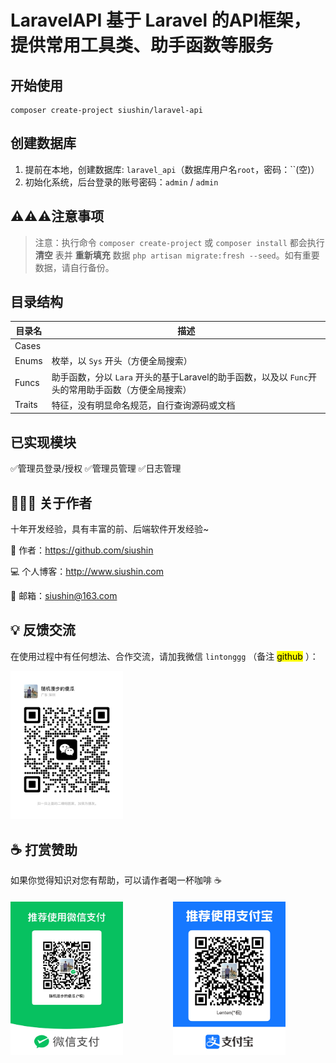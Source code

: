 # LaravelAPI 基于 Laravel 的API框架，提供常用工具类、助手函数等服务

## 开始使用

```shell
composer create-project siushin/laravel-api
```

## 创建数据库

1. 提前在本地，创建数据库: `laravel_api`（数据库用户名`root`，密码：``(空)）
2. 初始化系统，后台登录的账号密码：`admin` / `admin`

## ⚠️⚠️⚠️注意事项

> 注意：执行命令 `composer create-project` 或 `composer install` 都会执行 **清空** 表并 **重新填充** 数据
`php artisan migrate:fresh --seed`。如有重要数据，请自行备份。

## 目录结构

| 目录名    | 描述                                                           |
|--------|--------------------------------------------------------------|
| Cases  |                                                              |
| Enums  | 枚举，以 `Sys` 开头（方便全局搜索）                                        |
| Funcs  | 助手函数，分以 `Lara` 开头的基于Laravel的助手函数，以及以 `Func`开头的常用助手函数（方便全局搜索） |
| Traits | 特征，没有明显命名规范，自行查询源码或文档                                        |

## 已实现模块

✅管理员登录/授权
✅管理员管理
✅日志管理

## 🧑🏻‍💻 关于作者

十年开发经验，具有丰富的前、后端软件开发经验~

👤 作者：<https://github.com/siushin>

💻 个人博客：<http://www.siushin.com>

📮 邮箱：<a href="mailto:siushin@163.com">siushin@163.com</a>

## 💡 反馈交流

在使用过程中有任何想法、合作交流，请加我微信 `lintonggg` （备注 <mark>github</mark> ）：

<img src="https://raw.githubusercontent.com/siushin/doc/refs/heads/main/docs/public/%E5%BE%AE%E4%BF%A1%E4%BA%8C%E7%BB%B4%E7%A0%81.jpg" alt="添加我微信备注「github」" style="width: 180px;" />

## ☕️ 打赏赞助

如果你觉得知识对您有帮助，可以请作者喝一杯咖啡 ☕️

<div class="coffee" style="display: flex;align-items: center;margin-top: 20px;">
<img src="https://raw.githubusercontent.com/siushin/doc/refs/heads/main/docs/public/%E5%BE%AE%E4%BF%A1%E6%94%B6%E6%AC%BE%E7%A0%81.jpg" alt="微信收款码" style="width: 180px;margin-right: 80px;" />
<img src="https://raw.githubusercontent.com/siushin/doc/refs/heads/main/docs/public/%E6%94%AF%E4%BB%98%E5%AE%9D%E6%94%B6%E6%AC%BE%E7%A0%81.jpg" alt="支付宝收款码" style="width: 180px;" />
</div>
